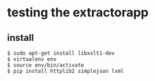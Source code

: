 # testing the extractorapp

## install

```
$ sudo apt-get install libxslt1-dev
$ virtualenv env
$ source env/bin/activate
$ pip install httplib2 simplejson lxml 
```